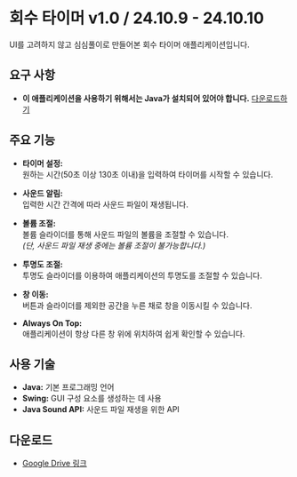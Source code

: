 # 회수 타이머 v1.0 / 24.10.9 - 24.10.10

UI를 고려하지 않고 심심풀이로 만들어본 회수 타이머 애플리케이션입니다.

## 요구 사항

- **이 애플리케이션을 사용하기 위해서는 Java가 설치되어 있어야 합니다.** [다운로드하기](https://www.java.com/ko/download/)

## 주요 기능

- **타이머 설정:**  
  원하는 시간(50초 이상 130초 이내)을 입력하여 타이머를 시작할 수 있습니다.

- **사운드 알림:**  
  입력한 시간 간격에 따라 사운드 파일이 재생됩니다.

- **볼륨 조절:**  
  볼륨 슬라이더를 통해 사운드 파일의 볼륨을 조절할 수 있습니다.  
  *(단, 사운드 파일 재생 중에는 볼륨 조절이 불가능합니다.)*

- **투명도 조절:**  
  투명도 슬라이더를 이용하여 애플리케이션의 투명도를 조절할 수 있습니다.

- **창 이동:**  
  버튼과 슬라이더를 제외한 공간을 누른 채로 창을 이동시킬 수 있습니다.

- **Always On Top:**  
  애플리케이션이 항상 다른 창 위에 위치하여 쉽게 확인할 수 있습니다.

## 사용 기술

- **Java:** 기본 프로그래밍 언어
- **Swing:** GUI 구성 요소를 생성하는 데 사용
- **Java Sound API:** 사운드 파일 재생을 위한 API

## 다운로드

- [Google Drive 링크](https://drive.google.com/file/d/15zEDLBG8D_tHJG2LqJjlcpw4953MR03g/view?usp=sharing)
